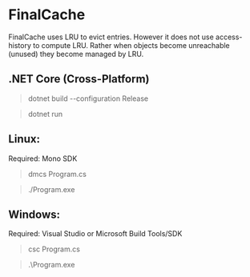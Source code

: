 # FinalCache
FinalCache uses LRU to evict entries. However it does not use access-history to compute LRU. Rather when objects become unreachable (unused) they become managed by LRU.

## .NET Core (Cross-Platform)


> dotnet build --configuration Release

> dotnet run


## Linux:

Required: Mono SDK 

> dmcs Program.cs

> ./Program.exe


## Windows:

Required: Visual Studio or Microsoft Build Tools/SDK

> csc Program.cs

> .\Program.exe
